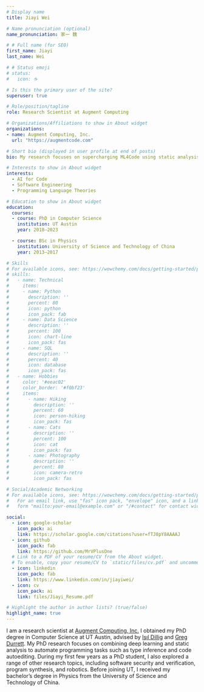 ```yaml
---
# Display name
title: Jiayi Wei

# Name pronunciation (optional)
name_pronunciation: 家一 魏

# # Full name (for SEO)
first_name: Jiayi
last_name: Wei

# # Status emoji
# status:
#   icon: ☕️

# Is this the primary user of the site?
superuser: true

# Role/position/tagline
role: Research Scientist at Augment Computing

# Organizations/Affiliations to show in About widget
organizations:
- name: Augment Computing, Inc.
  url: "https://augmentcode.com"

# Short bio (displayed in user profile at end of posts)
bio: My research focuses on supercharging ML4Code using static analysis.

# Interests to show in About widget
interests:
  - AI for Code
  - Software Engineering
  - Programming Language Theories

# Education to show in About widget
education:
  courses:
  - course: PhD in Computer Science
    institution: UT Austin
    year: 2018—2023

  - course: BSc in Physics
    institution: University of Science and Technology of China
    year: 2013—2017

# Skills
# For available icons, see: https://wowchemy.com/docs/getting-started/page-builder/#icons
# skills:
#   - name: Technical
#     items:
#     - name: Python
#       description: ''
#       percent: 80
#       icon: python
#       icon_pack: fab
#     - name: Data Science
#       description: ''
#       percent: 100
#       icon: chart-line
#       icon_pack: fas
#     - name: SQL
#       description: ''
#       percent: 40
#       icon: database
#       icon_pack: fas
#   - name: Hobbies
#     color: '#eeac02'
#     color_border: '#f0bf23'
#     items:
#       - name: Hiking
#         description: ''
#         percent: 60
#         icon: person-hiking
#         icon_pack: fas
#       - name: Cats
#         description: ''
#         percent: 100
#         icon: cat
#         icon_pack: fas
#       - name: Photography
#         description: ''
#         percent: 80
#         icon: camera-retro
#         icon_pack: fas

# Social/Academic Networking
# For available icons, see: https://wowchemy.com/docs/getting-started/page-builder/#icons
#   For an email link, use "fas" icon pack, "envelope" icon, and a link in the
#   form "mailto:your-email@example.com" or "/#contact" for contact widget.

social:
  - icon: google-scholar
    icon_pack: ai
    link: https://scholar.google.com/citations?user=fTJ8pY8AAAAJ
  - icon: github
    icon_pack: fab
    link: https://github.com/MrVPlusOne
  # Link to a PDF of your resume/CV from the About widget.
  # To enable, copy your resume/CV to `static/files/cv.pdf` and uncomment the lines below.
  - icon: linkedin
    icon_pack: fab
    link: https://www.linkedin.com/in/jiayiwei/
  - icon: cv
    icon_pack: ai
    link: files/Jiayi_Resume.pdf

# Highlight the author in author lists? (true/false)
highlight_name: true
---
```


I am a research scientist at [Augment Computing, Inc.](https://augmentcode.com) I obtained my PhD degree in Computer Science at UT Austin, advised by [Işıl Dillig](http://www.cs.utexas.edu/~isil/) and [Greg Durrett](https://www.cs.utexas.edu/~gdurrett/). My PhD research focuses on combining deep learning and static analysis to automate programming tasks such as type inference and code autoediting. During my first few years as a PhD student, I also explored a range of other research topics, including software security and verification, program synthesis, and robotics. Before joining UT, I received my bachelor’s degree in Physics from the University of Science and Technology of China.
